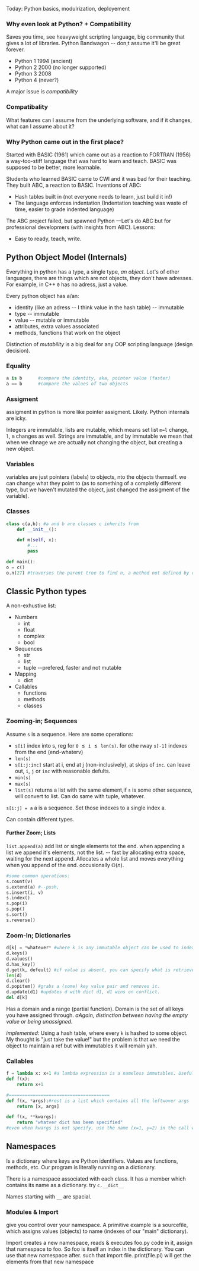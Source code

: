 Today: Python basics, modulrization, deployement

### Why even look at Python? + Compatibillity 
Saves you time, see heavyweight scripting language, big community that gives a lot of libraries. Python Bandwagon -- don;t assume it'll be great forever. 

- Python 1 1994 (ancient)
- Python 2 2000 (no longer supported)
- Python 3 2008 
- Python 4 (never?)

A major issue is *compatibility* 

### Compatibality 
What features can I assume from the underlying software, and if it changes, what can I assume about it? 

### Why Python came out in the first place? 
Started with BASIC (1961) which came out as a reaction to FORTRAN (1956) a way-too-stiff language that was hard to learn and teach. BASIC was supposed to be better, more learnable. 

Students who learned BASIC came to CWI and it was bad for their teaching. They built ABC, a reaction to BASIC. Inventions of ABC: 
- Hash tables built in (not everyone needs to learn, just build it in!)
- The language enforces indentation (Indentation teaching was waste of time, easier to grade indented language)

The ABC project failed, but spawned Python —Let's do ABC but for professional developmers (with insights from ABC). Lessons: 
- Easy to ready, teach, write. 


## Python Object Model (Internals) 
Everything in python has a type, a single type, *an object.* Lot's of other languages, there are things which are not objects, they don't have adresses. For example, in C++ `0` has no adress, just a value. 

Every python object has a/an: 
- identity (like an adress -- I think value in the hash table) -- immutable
- type -- immutable
- value -- mutable or immutable
- attributes, extra values associated
- methods, functions that work on the object 

Distinction of *mutability* is a big deal for any OOP scripting language (design decision). 

### Equality 
```python 
a is b      #compare the identity, aka, pointer value (faster)
a == b      #compare the values of two objects
```

### Assigment 
assigment in python is more like pointer assigment. Likely. Python internals are icky.  

Integers are immutable, lists are mutable, which means set list `m=l` change, `l`, `m` changes as well. Strings are immutable, and by immutable we mean that when we chnage we are actually not changing the object, but creating a new object. 

### Variables
variables are just pointers (labels) to objects, nto the objects themself. we can change what they point to (as to something of a completly different type, but we haven't mutated the object, just changed the assigment of the variable).

### Classes
```python 
class c(a,b): #a and b are classes c inherits from 
    def __init__(): 

    def m(self, x): 
        #...
        pass

def main(): 
o = c()
o.n(27) #traverses the parent tree to find n, a method not defined by class c. Does a preorder traversal. (First found wins, the rest gets ignored).


```

## Classic Python types
A non-exhustive list: 
- Numbers
    - int 
    - float
    - complex 
    - bool
- Sequences
    - str
    - list 
    - tuple --prefered, faster and not mutable
- Mapping
    - dict
- Callables
    - functions
    - methods
    - classes

### Zooming-in; Sequences
Assume `s` is a sequence. Here are some operations: 
- `s[i]` index into s, reg for `0` $\leq{}$ `i` $\leq{}$ `len(s)`. for othe rway `s[-1]` indexes from the end (end-whaterv)
- `len(s)`
- `s[i:j:inc]` start at i, end at j (non-inclusively), at skips of `inc`. can leave out, `i`, `j` or `inc` with reasonable defults.
- `min(s)` 
- `max(s)`
- `list(s)` returns a list with the same element,if `s` is some other sequence, will convert to list. Can do same with tuple, whatever. 

`s[i:j] = a` a is a sequence. Set those indexes to a single index a.

Can contain different types. 

#### Further Zoom; Lists

`list.append(a)` add list or single elements tot the end. when appending a list we append it's elements, not the list. -- fast by allocating extra space, waiting for the next append. Allocates a whole list and moves everything when you append of the end. occusionally $\mathbb{O}(n)$.  

```python
#some common operations: 
s.count(v)
s.extend(a) #--push, 
s.insert(i, v)
s.index()
s.pop(i)
s.pop()
s.sort()
s.reverse()
```

### Zoom-In; Dictionaries
```python
d[k] = *whatever* #where k is any immutable object can be used to index in. Immutable because. Err if d[k] does not exist when invoked
d.keys()
d.values()
d.has_key()
d.get(k, defeult) #if value is absent, you can specify what is retrieved. 
len(d)
d.clear()
d.popitem() #grabs a (some) key value pair and removes it. 
d.update(d1) #updates d with dict d1, d1 wins on conflict. 
del d[k]
```
Has a domain and a range (partial function). Domain is the set of all keys you have assigned through. *aAgain, distinction between having the empty value or being unassigned.*

*implemented:* Using a hash table, where every `k` is hashed to some object. My thought is "just take the value!" but the problem is that we need the object to maintain a ref but with immutables it will remain yah. 

### Callables
```python 
f = lambda x: x+1 #a lambda expression is a nameless immutables. Useful when you don;t wanna give it a name, useful when you wanna pass in a simple function, for example 
def f(x):
    return x+1

#======================================
def f(x, *args):#rest is a list which contains all the leftwover args 
    return [x, args]

def f(x, **kwargs): 
    return "whatver dict has been specified"
#even when kwargs is not specify, use the name (x=1, y=2) in the call where those are the parameters called. CAN USE BOTH KWARGS AND ARGS in one function 
```


## Namespaces
Is a dictionary where keys are Python identifiers. Values are functions, methods, etc. Our program is literally running on a dictionary. 

There is a namespace associated with each class. It has a member which contains its name as a dictionary.  try `c.__dict__`

Names starting with `__` are spacial. 

### Modules & Import
give you control over your namespace. A primitive example is a sourcefile, which assigns values (objects) to name (indexes of our "main" dictionary).

Import creates a new namespace, reads & executes foo.py code in it, assign that namespace to foo. So foo is itself an index in the dictionary. You can use that new namespace after. such that import file. print(file.pi) will get the elements from that new namespace